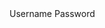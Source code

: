 <ion-list>

  <ion-item>
    <ion-label fixed>Username</ion-label>
    <ion-input type="text" value=""></ion-input>
  </ion-item>

  <ion-item>
    <ion-label fixed>Password</ion-label>
    <ion-input type="password"></ion-input>
  </ion-item>

</ion-list>
